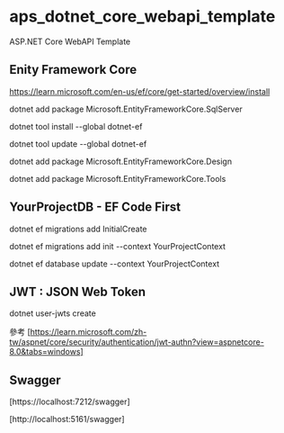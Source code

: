 # aps_dotnet_core_webapi_template
ASP.NET Core WebAPI Template

## Enity Framework Core

https://learn.microsoft.com/en-us/ef/core/get-started/overview/install

dotnet add package Microsoft.EntityFrameworkCore.SqlServer

dotnet tool install --global dotnet-ef

dotnet tool update --global dotnet-ef

dotnet add package Microsoft.EntityFrameworkCore.Design

dotnet add package Microsoft.EntityFrameworkCore.Tools


## YourProjectDB - EF Code First

dotnet ef migrations add InitialCreate

dotnet ef migrations add init --context YourProjectContext

dotnet ef database update --context YourProjectContext

## JWT : JSON Web Token

dotnet user-jwts create

參考 [https://learn.microsoft.com/zh-tw/aspnet/core/security/authentication/jwt-authn?view=aspnetcore-8.0&tabs=windows]

## Swagger

[https://localhost:7212/swagger]

[http://localhost:5161/swagger]